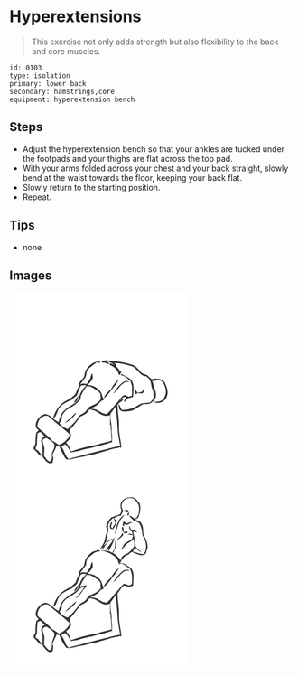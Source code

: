# Hyperextensions
> This exercise not only adds strength but also flexibility to the back and core muscles.

``` 
id: 0103 
type: isolation 
primary: lower back 
secondary: hamstrings,core 
equipment: hyperextension bench 
``` 

## Steps

 - Adjust the hyperextension bench so that your ankles are tucked under the footpads and your thighs are flat across the top pad.
 - With your arms folded across your chest and your back straight, slowly bend at the waist towards the floor, keeping your back flat.
 - Slowly return to the starting position.
 - Repeat.

## Tips

 - none

## Images

<svg width="316" height="250pt" viewBox="0 0 237 250" xmlns="http://www.w3.org/2000/svg">
  <g fill="#FFF">
    <path d="M0 0h237v250H0V0m121.77 93.04c3.35.77 6.84 1.04 9.97 2.56.24-.44.71-1.31.95-1.74l-2.93-.06c.3-.34.9-1 1.21-1.34 3.03.53 5.74 2.11 8.08 4.06-1.84-.73-3.71-1.42-5.54-2.16-.24.81-.89 2.19.31 2.58 5.56 2.3 10.33 6.89 11.58 12.94.41-.1 1.22-.31 1.62-.41.54-1.25 1.1-2.48 1.67-3.7-.71-.37-1.43-.74-2.14-1.11-1.2-2.44-2.96-4.51-4.95-6.35.02-.55.05-1.66.07-2.22-.85-.63-1.69-1.27-2.53-1.91 7.75-.2 15.32 1.9 22.68 4.09 8.23 2.08 10.77 13.41 19.96 13.42 1.76 1.67 3.89 3.13 4.91 5.42 1.86 3.54 1.27 7.8 3.09 11.38 1.97 3.85 1.56 8.27 1.47 12.44-1.17 2.44-3.16 4.3-5.32 5.87-3.17.18-6.33.48-9.48.78-4.83 1.44-8.55 5.28-13.45 6.61-4.35 1.76-9.12 2.34-13.78 2.11-1.68-2.79-2.56-6.05-4.73-8.53 2.82-1.45 5.59-3.13 7.26-5.94-1.86.3-3.58.97-5.17 2.02 2.49-1.85 5.27-6.57 8.77-3.8-1.22 1.77-3.59 3.34-2.72 5.84 1.88-1.44 3.47-3.21 4.91-5.09 2.31-.3 4.59-.81 6.76-1.65.01-7 1.93-14.48-1.46-21.01-3.05-5.08-9.37-6.17-13.8-9.57-.35.57-.71 1.14-1.07 1.71 5 .6 8.84 4.57 12.72 7.51.46 2.41 1.53 4.65 2.06 7.05.24 4.11.09 8.23-.09 12.34-1.76.99-3.86 2.16-5.85 1.03-1.79-.55-3.64-2.59-5.44-.98-3.47 2.57-5.5 6.57-8.49 9.64-4.71 5-8.42 10.94-13.88 15.21-3.61-.48-6.98-2.03-10.01-4.01-3.23-2.39-7.36-2.75-11.16-3.54 5.2-2.09 10.28-4.79 13.43-9.62 1.46-.48 2.78-1.26 4.16-1.91-.51-1.39-1.1-2.75-1.84-4.02-.75-4.95-3.61-9.16-7.88-11.76-3.29-2.97-7.87-3.2-12.02-3.98 2.66-2.3 5.12-4.93 6.69-8.11.81-2.38-.06-4.91-.38-7.3-2.15 2.14-1.55 5.49-3.27 7.85-1.44 2.09-2.92 4.17-4.12 6.42-3.02-.81-6.12-.65-9.06.46 2.8-2.72 4.9-6.01 7.11-9.19 2.46-2.99.76-7.49 3.4-10.41 3.45-3.73 7.83-6.43 11.66-9.74 1.43.28 2.87.56 4.31.83.14-.38.41-1.13.55-1.5-7.74-1.5-14.64 4.32-18.65 10.44-2.7 3.37-1.23 8.42-4.29 11.57-2.17 2.37-4.23 4.83-5.98 7.53.47.8.94 1.61 1.43 2.41-2.87 2.83-3.71 6.85-5.24 10.42-3.43 3.6-7.41 6.79-11.9 8.98-9.16 4.69-15.69 13.78-17.84 23.77 4.36-2.26 4.59-7.61 6.73-11.52 3.58-6.94 11.1-10.16 17.92-13.03 1.84-2.71 4.89-4.14 7.07-6.51 1.47-4.35 3.02-8.69 5.44-12.63 2.24-.54 4.54-.53 6.81-.15-4.14 4.26-7.99 9.11-9.46 14.99-.8 3.28-2.41 6.52-5.37 8.36-4.99 3.28-10.56 5.86-14.65 10.36-4.38 3.88-5.85 9.78-7.32 15.21-3.85-2-7.42-4.56-10.46-7.66-1.85-2.01-4.68-2.43-7.13-3.3-7.33 1.36-13.35 8.76-12.8 16.22.06 2.46 2.42 3.83 3.86 5.53-1.01.98-2.04 1.93-3.07 2.89-.88 4.46-1.2 9.01-1.1 13.56-.06 2.88-2.77 5.1-2.63 7.99 1.5 2.1 3.86 3.4 5.3 5.56 1.34 1.95 3.01 3.87 5.62 3.83-2.07-3.49-4.01-7.37-8.08-8.86-.28-2.1.37-4.06 1.72-5.65-.1-5.06.47-10.08.76-15.12 1.3-.79 2.72-2.25 4.37-1.38 2.1 1.28 3.36 3.5 5.07 5.21-2.89 1.6-5.84 4.74-4.33 8.3 1.79 4.63 1.76 9.61 1.43 14.49.18 2.13-.34 4.74 1.56 6.24 2.18 2.14 3.68 5.13 6.63 6.34 1.67.86 3.51.07 5.22-.18.45-1.96.84-3.94 1.16-5.92.01-1.99-1.98-4.04-.74-5.94 1.83-3.49 3.57-7.04 4.96-10.73 1.18.22 2.36.44 3.54.65 1.96 5.13 4.68 9.9 7.36 14.67.81 1.72 2.44 2.57 4.23 2.94 5.5-.54 10.79-2.23 16.2-3.22 6.47-.53 12.49-3.18 18.92-3.98 7.94-2.16 15.86-4.46 23.72-6.89 3.34-.75 6.82-.89 10.01-2.22.7.24 1.41.47 2.12.72-.37-9.35-3.45-18.39-3.15-27.78.56-10.01-2.02-19.85-2.02-29.85l1.21-.08c.41 2.32.91 4.62 1.47 6.91 1.21.82 2.36 1.74 3.66 2.42 4.37.27 8.82-.04 13.07-1.15 5.24-1.89 9.57-5.56 14.28-8.43 2.99-.42 6.12.07 9.05-.77 2.67-1.46 5.3-3.36 6.93-5.99 2.35-3.6 1.43-8.19.45-12.09-2.04-3.78-2.11-8.21-4.06-12.02 3.05.6 5.87-1.6 8.98-.87 5.34-.28 7.19 5.64 8.49 9.77 1.75 4.87.61 10.51-2.39 14.63-3.1 3.93-8.4 4.17-13 4.14 6.52 3.79 16.07-.33 17.69-7.72 1.96-5.86-.23-12.15-2.76-17.48-2.52-5.2-8.93-5.32-13.9-5.65-1.3.34-2.61.77-3.96.67-2.02-1.69-3.71-3.74-5.8-5.34-1.72-.81-3.62-1.12-5.39-1.77-5.32-3.43-8.16-10.36-14.6-12.03-8.64-2.86-17.67-4.46-26.76-4.68-4.72-1.11-10.47-2.39-14.41 1.36m13.47 35.32c-3.92 3.72-8.56 7.35-10.09 12.77 6.11-4.03 9.39-10.74 14.23-16 2.63-2.85 4.48-6.29 6.35-9.66-4.33 3.5-8.35 7.65-10.49 12.89m15.34-8.64c-5.15 4.19-9.4 9.39-12.63 15.19 5.46-3.9 8.11-10.64 13.91-14.2 2.43-1.84 5.57-1.12 8.38-1.41-3.05-1.69-6.82-1.76-9.66.42m15.11 8.3c.54 2.68 2.46 5.29 1.43 8.1 2.2-2.92 6.58-1.26 9.76-1.96 1.78-1.4 2.45-3.44 2.34-5.67-1.48.68-2.3 1.97-2.82 3.44-2.08.85-4.26 1.4-6.46 1.82-.91-2.24-1.87-4.71-4.25-5.73m-80.33 18.87c4.6-.54 5.7-6.11 6.48-9.81-2.39 3.11-4.49 6.44-6.48 9.81z"/>
    <path d="M102.48 125c5.74-1.01 9.82 3.45 14.43 5.94 1.51 1.14 2.64 2.71 3.96 4.07.06 2.3.06 4.62.63 6.87-1.38 1.79-2.76 3.62-4.57 5.02-3.7 2.93-8.59 3.78-12.34 6.61-1.65 2.34-2.85 5.18-5.45 6.65-2.67 1.9-6.29 2.87-7.88 5.97-3.53 6.15-9.01 10.73-13.94 15.7-4.19-1.93-9.03-3.79-10.92-8.4 3.54-2.33 2.83-6.6 3.79-10.16 1.31-2.34 3.36-4.14 4.98-6.25 3.24-2.05 6.46-4.11 9.75-6.07 3.62-2.11 6.23-5.45 9.26-8.27.16-.56.46-1.69.62-2.26.77-.29 1.54-.59 2.31-.89-.75.21-2.27.63-3.03.83 1.63-5.7 5.3-10.41 8.4-15.36m-22.9 43.44c-2.15 1.77-4.32 3.58-5.94 5.87 6-3.93 12.03-8.26 15.62-14.64-3.9 2.13-6.32 5.99-9.68 8.77zM134.22 161.39c2.63-3.09 4.52-6.73 7.3-9.7.07 8.14 1.48 16.19 1.88 24.31.11 9.5 1.97 18.86 3.75 28.17-5.74 1.24-11.54 2.23-17.1 4.18-8.83 1.85-17.51 4.32-26.28 6.42-8.32 2.91-17.05 4.22-25.43 6.88-4.31-4.91-5.74-11.56-9.53-16.86 1.74-.98 3.58-1.76 5.38-2.61 3.42 2.81 4.98 7.12 7.46 10.68 4.2-.89 8.54-1.11 12.59-2.66 6.35-2.31 13.16-2.75 19.6-4.73 6.65-1.97 13.62-2.9 20.05-5.59l2.34-.36c.17-4.66.28-9.32-.64-13.92.17-4.51.13-9.07-.78-13.51-.91-3.49-.71-7.13-.59-10.7z"/>
    <path d="M106.15 155.77c3.4.66 7.05.96 9.87 3.2 5.13 3.5 11.44 7.46 17.72 4.14-.04 4.45-.1 8.91-.22 13.37l.85-.36c-.01 7.02 1.07 13.96 1.24 20.97-.63.28-1.88.83-2.51 1.11-5.26 1.08-10.49 2.33-15.56 4.13-12.11 2.4-24.28 4.94-35.86 9.33-.87-4.45-3.63-8.19-6.34-11.7 2.02-2.12 4.21-4.13 5.89-6.54 1.4-3.41-.29-7.02-1.47-10.24 5.49-5.31 9.86-11.61 14.26-17.82 4.74-2.16 10.02-4.42 12.13-9.59z"/>
    <path d="M38.38 172.09c1.98-5.09 7.94-9.81 13.52-7.26 8.54 8.01 18.11 14.84 26.75 22.73 2.48 2.44-.2 5.97-2.22 7.81-2.73 3.55-6.57 5.96-10.71 7.55-2.96-1.84-5.52-4.37-8.84-5.57-1.19-1.86-2.85-3.3-4.47-4.76-4.65-4.11-9.08-8.48-13.98-12.3-2.54-2.14-.75-5.61-.05-8.2zM44.1 197.96c-.43-2.68 2.77-4.11 4.94-4.31 2.27 1.11 4.22 2.74 6.38 4.04 1.79 1.52 3.96 3.08 4.4 5.55.14 3.92-2.24 7.23-3.32 10.84-.22 3.42 1.08 8.9-2.65 10.68-3.78 0-5.16-4.59-7.78-6.69-.06-3.68.3-7.34.29-11.01-.52-3.09-2.04-5.95-2.26-9.1z"/>
  </g>
  <g fill="#333">
    <path d="M121.77 93.04c3.94-3.75 9.69-2.47 14.41-1.36 9.09.22 18.12 1.82 26.76 4.68 6.44 1.67 9.28 8.6 14.6 12.03 1.77.65 3.67.96 5.39 1.77 2.09 1.6 3.78 3.65 5.8 5.34 1.35.1 2.66-.33 3.96-.67 4.97.33 11.38.45 13.9 5.65 2.53 5.33 4.72 11.62 2.76 17.48-1.62 7.39-11.17 11.51-17.69 7.72 4.6.03 9.9-.21 13-4.14 3-4.12 4.14-9.76 2.39-14.63-1.3-4.13-3.15-10.05-8.49-9.77-3.11-.73-5.93 1.47-8.98.87 1.95 3.81 2.02 8.24 4.06 12.02.98 3.9 1.9 8.49-.45 12.09-1.63 2.63-4.26 4.53-6.93 5.99-2.93.84-6.06.35-9.05.77-4.71 2.87-9.04 6.54-14.28 8.43-4.25 1.11-8.7 1.42-13.07 1.15-1.3-.68-2.45-1.6-3.66-2.42-.56-2.29-1.06-4.59-1.47-6.91l-1.21.08c0 10 2.58 19.84 2.02 29.85-.3 9.39 2.78 18.43 3.15 27.78-.71-.25-1.42-.48-2.12-.72-3.19 1.33-6.67 1.47-10.01 2.22-7.86 2.43-15.78 4.73-23.72 6.89-6.43.8-12.45 3.45-18.92 3.98-5.41.99-10.7 2.68-16.2 3.22-1.79-.37-3.42-1.22-4.23-2.94-2.68-4.77-5.4-9.54-7.36-14.67-1.18-.21-2.36-.43-3.54-.65-1.39 3.69-3.13 7.24-4.96 10.73-1.24 1.9.75 3.95.74 5.94a92.33 92.33 0 0 1-1.16 5.92c-1.71.25-3.55 1.04-5.22.18-2.95-1.21-4.45-4.2-6.63-6.34-1.9-1.5-1.38-4.11-1.56-6.24.33-4.88.36-9.86-1.43-14.49-1.51-3.56 1.44-6.7 4.33-8.3-1.71-1.71-2.97-3.93-5.07-5.21-1.65-.87-3.07.59-4.37 1.38-.29 5.04-.86 10.06-.76 15.12-1.35 1.59-2 3.55-1.72 5.65 4.07 1.49 6.01 5.37 8.08 8.86-2.61.04-4.28-1.88-5.62-3.83-1.44-2.16-3.8-3.46-5.3-5.56-.14-2.89 2.57-5.11 2.63-7.99-.1-4.55.22-9.1 1.1-13.56 1.03-.96 2.06-1.91 3.07-2.89-1.44-1.7-3.8-3.07-3.86-5.53-.55-7.46 5.47-14.86 12.8-16.22 2.45.87 5.28 1.29 7.13 3.3 3.04 3.1 6.61 5.66 10.46 7.66 1.47-5.43 2.94-11.33 7.32-15.21 4.09-4.5 9.66-7.08 14.65-10.36 2.96-1.84 4.57-5.08 5.37-8.36 1.47-5.88 5.32-10.73 9.46-14.99-2.27-.38-4.57-.39-6.81.15-2.42 3.94-3.97 8.28-5.44 12.63-2.18 2.37-5.23 3.8-7.07 6.51-6.82 2.87-14.34 6.09-17.92 13.03-2.14 3.91-2.37 9.26-6.73 11.52 2.15-9.99 8.68-19.08 17.84-23.77 4.49-2.19 8.47-5.38 11.9-8.98 1.53-3.57 2.37-7.59 5.24-10.42-.49-.8-.96-1.61-1.43-2.41 1.75-2.7 3.81-5.16 5.98-7.53 3.06-3.15 1.59-8.2 4.29-11.57 4.01-6.12 10.91-11.94 18.65-10.44-.14.37-.41 1.12-.55 1.5-1.44-.27-2.88-.55-4.31-.83-3.83 3.31-8.21 6.01-11.66 9.74-2.64 2.92-.94 7.42-3.4 10.41-2.21 3.18-4.31 6.47-7.11 9.19 2.94-1.11 6.04-1.27 9.06-.46 1.2-2.25 2.68-4.33 4.12-6.42 1.72-2.36 1.12-5.71 3.27-7.85.32 2.39 1.19 4.92.38 7.3-1.57 3.18-4.03 5.81-6.69 8.11 4.15.78 8.73 1.01 12.02 3.98 4.27 2.6 7.13 6.81 7.88 11.76.74 1.27 1.33 2.63 1.84 4.02-1.38.65-2.7 1.43-4.16 1.91-3.15 4.83-8.23 7.53-13.43 9.62 3.8.79 7.93 1.15 11.16 3.54 3.03 1.98 6.4 3.53 10.01 4.01 5.46-4.27 9.17-10.21 13.88-15.21 2.99-3.07 5.02-7.07 8.49-9.64 1.8-1.61 3.65.43 5.44.98 1.99 1.13 4.09-.04 5.85-1.03.18-4.11.33-8.23.09-12.34-.53-2.4-1.6-4.64-2.06-7.05-3.88-2.94-7.72-6.91-12.72-7.51.36-.57.72-1.14 1.07-1.71 4.43 3.4 10.75 4.49 13.8 9.57 3.39 6.53 1.47 14.01 1.46 21.01-2.17.84-4.45 1.35-6.76 1.65-1.44 1.88-3.03 3.65-4.91 5.09-.87-2.5 1.5-4.07 2.72-5.84-3.5-2.77-6.28 1.95-8.77 3.8 1.59-1.05 3.31-1.72 5.17-2.02-1.67 2.81-4.44 4.49-7.26 5.94 2.17 2.48 3.05 5.74 4.73 8.53 4.66.23 9.43-.35 13.78-2.11 4.9-1.33 8.62-5.17 13.45-6.61 3.15-.3 6.31-.6 9.48-.78 2.16-1.57 4.15-3.43 5.32-5.87.09-4.17.5-8.59-1.47-12.44-1.82-3.58-1.23-7.84-3.09-11.38-1.02-2.29-3.15-3.75-4.91-5.42-9.19-.01-11.73-11.34-19.96-13.42-7.36-2.19-14.93-4.29-22.68-4.09.84.64 1.68 1.28 2.53 1.91-.02.56-.05 1.67-.07 2.22 1.99 1.84 3.75 3.91 4.95 6.35.71.37 1.43.74 2.14 1.11-.57 1.22-1.13 2.45-1.67 3.7-.4.1-1.21.31-1.62.41-1.25-6.05-6.02-10.64-11.58-12.94-1.2-.39-.55-1.77-.31-2.58 1.83.74 3.7 1.43 5.54 2.16-2.34-1.95-5.05-3.53-8.08-4.06-.31.34-.91 1-1.21 1.34l2.93.06c-.24.43-.71 1.3-.95 1.74-3.13-1.52-6.62-1.79-9.97-2.56M102.48 125c-3.1 4.95-6.77 9.66-8.4 15.36.76-.2 2.28-.62 3.03-.83-.77.3-1.54.6-2.31.89-.16.57-.46 1.7-.62 2.26-3.03 2.82-5.64 6.16-9.26 8.27-3.29 1.96-6.51 4.02-9.75 6.07-1.62 2.11-3.67 3.91-4.98 6.25-.96 3.56-.25 7.83-3.79 10.16 1.89 4.61 6.73 6.47 10.92 8.4 4.93-4.97 10.41-9.55 13.94-15.7 1.59-3.1 5.21-4.07 7.88-5.97 2.6-1.47 3.8-4.31 5.45-6.65 3.75-2.83 8.64-3.68 12.34-6.61 1.81-1.4 3.19-3.23 4.57-5.02-.57-2.25-.57-4.57-.63-6.87-1.32-1.36-2.45-2.93-3.96-4.07-4.61-2.49-8.69-6.95-14.43-5.94m31.74 36.39c-.12 3.57-.32 7.21.59 10.7.91 4.44.95 9 .78 13.51.92 4.6.81 9.26.64 13.92l-2.34.36c-6.43 2.69-13.4 3.62-20.05 5.59-6.44 1.98-13.25 2.42-19.6 4.73-4.05 1.55-8.39 1.77-12.59 2.66-2.48-3.56-4.04-7.87-7.46-10.68-1.8.85-3.64 1.63-5.38 2.61 3.79 5.3 5.22 11.95 9.53 16.86 8.38-2.66 17.11-3.97 25.43-6.88 8.77-2.1 17.45-4.57 26.28-6.42 5.56-1.95 11.36-2.94 17.1-4.18-1.78-9.31-3.64-18.67-3.75-28.17-.4-8.12-1.81-16.17-1.88-24.31-2.78 2.97-4.67 6.61-7.3 9.7m-28.07-5.62c-2.11 5.17-7.39 7.43-12.13 9.59-4.4 6.21-8.77 12.51-14.26 17.82 1.18 3.22 2.87 6.83 1.47 10.24-1.68 2.41-3.87 4.42-5.89 6.54 2.71 3.51 5.47 7.25 6.34 11.7 11.58-4.39 23.75-6.93 35.86-9.33 5.07-1.8 10.3-3.05 15.56-4.13.63-.28 1.88-.83 2.51-1.11-.17-7.01-1.25-13.95-1.24-20.97l-.85.36c.12-4.46.18-8.92.22-13.37-6.28 3.32-12.59-.64-17.72-4.14-2.82-2.24-6.47-2.54-9.87-3.2m-67.77 16.32c-.7 2.59-2.49 6.06.05 8.2 4.9 3.82 9.33 8.19 13.98 12.3 1.62 1.46 3.28 2.9 4.47 4.76 3.32 1.2 5.88 3.73 8.84 5.57 4.14-1.59 7.98-4 10.71-7.55 2.02-1.84 4.7-5.37 2.22-7.81-8.64-7.89-18.21-14.72-26.75-22.73-5.58-2.55-11.54 2.17-13.52 7.26m5.72 25.87c.22 3.15 1.74 6.01 2.26 9.1.01 3.67-.35 7.33-.29 11.01 2.62 2.1 4 6.69 7.78 6.69 3.73-1.78 2.43-7.26 2.65-10.68 1.08-3.61 3.46-6.92 3.32-10.84-.44-2.47-2.61-4.03-4.4-5.55-2.16-1.3-4.11-2.93-6.38-4.04-2.17.2-5.37 1.63-4.94 4.31z"/>
    <path d="M135.24 128.36c2.14-5.24 6.16-9.39 10.49-12.89-1.87 3.37-3.72 6.81-6.35 9.66-4.84 5.26-8.12 11.97-14.23 16 1.53-5.42 6.17-9.05 10.09-12.77zM150.58 119.72c2.84-2.18 6.61-2.11 9.66-.42-2.81.29-5.95-.43-8.38 1.41-5.8 3.56-8.45 10.3-13.91 14.2 3.23-5.8 7.48-11 12.63-15.19zM165.69 128.02c2.38 1.02 3.34 3.49 4.25 5.73 2.2-.42 4.38-.97 6.46-1.82.52-1.47 1.34-2.76 2.82-3.44.11 2.23-.56 4.27-2.34 5.67-3.18.7-7.56-.96-9.76 1.96 1.03-2.81-.89-5.42-1.43-8.1zM85.36 146.89c1.99-3.37 4.09-6.7 6.48-9.81-.78 3.7-1.88 9.27-6.48 9.81zM79.58 168.44c3.36-2.78 5.78-6.64 9.68-8.77-3.59 6.38-9.62 10.71-15.62 14.64 1.62-2.29 3.79-4.1 5.94-5.87z"/>
  </g>
</svg>

<svg width="316" height="250pt" viewBox="0 0 237 250" xmlns="http://www.w3.org/2000/svg">
  <g fill="#FFF">
    <path d="M0 0h237v250H0V0m154.18 23.35c-5.37 1.91-7.95 8.35-6.13 13.6 1.06 2.65.07 5.3-1.17 7.66-3.94 1.04-7.65 2.74-11.52 3.95-3.41 3.3-6.26 7.54-7 12.33.53 1.68 1.37 3.32 1.47 5.11-.3 3.08-2.07 5.76-2.49 8.82-.43 2.64-1.03 5.25-2.05 7.74-1.4 2.94-3.59 5.41-5.11 8.28 1.44-.95 2.83-1.99 4.17-3.09a53.52 53.52 0 0 0-1.82 4.01c3.16-2.87 5.57-6.49 7.83-10.08-2.01 1.48-3.78 3.25-5.61 4.95 1.06-2.11 2.46-4.01 4.05-5.76-.85-6.15 3.36-11.7 2.39-17.86-.98-5.58 2.56-10.78 6.88-13.93 1.19 2.17 1.84 4.58 2.62 6.92-.63 2.95-3.98 4.6-3.72 7.8-.72-.89-1.46-1.75-2.09-2.7.27-1.97 1-3.82 1.64-5.69l-1.48-.6c-.66 2.79-2.81 5.78-.95 8.53 1.21.34 2.43.67 3.64 1.04 2.1-3.6 4.32-7.11 5.2-11.27-1.32-.92-2.61-1.87-3.9-2.82 2.06-2.95 5.57-3.58 8.91-3.97.9-2.11 2.23-4.05 2.8-6.28-.24-2.03-1.24-3.85-2.01-5.71.36-3.49 1.5-7.29 4.66-9.22 3.65-2.44 8.99-3.15 12.62-.31 2 1.78 3.64 3.96 5.02 6.26 2.1 4.41.96 9.4.24 14-.94 1.46-1.82 2.96-2.59 4.51-1.14.11-2.28.2-3.41.3-1.77-2.01-4.02-3.45-6.7-3.83 1.62 1.92 3.48 3.62 5.16 5.51 2.21 2.86 6.54 2.19 8.86 4.99 3.29 4.83 3.24 10.91 4.34 16.45 4.94 6.78 6.3 16.28 2.1 23.76-1.77 1.24-4-.27-6.01-.05-3.04-1.02-6.04-2.2-9.23-2.63 1.1-1.77 2.06-3.61 3.01-5.45 2.55 2.11 5.03 4.32 7.82 6.14-.03-.22-.07-.65-.1-.86-.9-.81-1.77-1.64-2.64-2.48-1.84-.96-2.98-2.71-4.2-4.31-.19-6.84-2.64-13.34-3.2-20.14 1.8.59 3.59 1.23 5.37 1.87-1.7-2.35-4.15-4.04-7.18-3.52-.34-.15-1.02-.44-1.36-.59-.4-1.84-.84-3.71-2.38-4.97.05 3.03.72 6.39 3.82 7.71.35 1.36.71 2.71 1.1 4.06-1.41-.5-2.83-.94-4.27-1.35-.78.39-1.56.77-2.34 1.15 2.33.33 4.63.81 6.97 1.09-.5 1.68-.79 3.47-1.68 5.01-2.96 2.15-6.2 3.87-9.39 5.64-1.77 2.99-3.73 5.86-5.26 8.99 2.99-2.43 5.41-5.42 7.9-8.32 3.33-1.9 6.84-3.63 9.15-6.85.7 3.95 2.27 8.9-.84 12.25-1.88 2.99-4.57 5.3-7.41 7.34-2.78.83-5.15 2.41-7.29 4.33-.58 1.56-1.08 3.13-1.6 4.71-2.74-3.86-5.96-7.47-10.28-9.61 1.4-2.99 3.4-5.65 4.67-8.7-.13-3.15-.19-6.32-.76-9.42-1.64 4.45-.42 9.44-2.06 13.98-1.51.84-2.41 2.21-2.31 3.96-1.73-.82-3.46-1.63-5.22-2.4 3.34-5.83 6.44-11.85 8.04-18.42-1.02 1.02-1.63 3.2-3.43 2.69-3.35-.72-5.45 2.7-7.37 4.81 2.03-1.13 3.84-2.58 5.63-4.05.73.52 1.46 1.04 2.2 1.56-2.79 4.37-6.63 7.93-9.36 12.34.99-.31 2.95-.91 3.94-1.22l.19 2.61c-3.32-.83-6.74-1.58-10.18-1.01 7.92 1.35 15.86 4.62 21.13 10.92 2.07 2.38 1.69 6.02 4.12 8.16l-.47-1.9c1.15.02 2.29.05 3.44.1 3.59 2.72 7.69 4.75 10.98 7.86.5 3.14 2.39 5.98 2.16 9.23-.04 3.22.2 6.46-.28 9.65-1.18 1.93-3.83 2.56-5.8 1.53-1.77-.56-3.63-2.57-5.41-.96-3.49 2.57-5.52 6.59-8.52 9.67-4.71 4.99-8.39 10.94-13.87 15.18-3.61-.5-6.97-2.05-10-4.03-3.21-2.39-7.34-2.72-11.13-3.52 5.23-2.15 10.54-4.8 13.47-9.91l1.41-.04c.85-.55 1.67-1.14 2.45-1.78-.48-2.44-1.96-4.53-2.51-6.96-.79-4.14-4.4-6.77-7.61-9.08-3.15-2.66-7.49-2.72-11.34-3.53 2.64-2.31 5.12-4.93 6.67-8.12.8-2.38-.05-4.89-.38-7.26-2.2 2.1-1.54 5.47-3.28 7.82-1.43 2.09-2.92 4.15-4.1 6.4-3.05-.76-6.14-.63-9.08.5 3.13-2.95 5.26-6.7 7.74-10.17.44-.02 1.33-.07 1.78-.1l-1.36-.1c.56-3.72.38-8.18 3.75-10.68 4.25-3.48 8.66-8.23 14.64-7.76.11-.25.33-.74.44-.99-.69-.23-2.08-.68-2.77-.91-3.23 1.35-7.03 1.66-9.63 4.22-2.79 2.51-5.5 5.24-7.2 8.63-1.38 2.97-.7 6.67-2.87 9.31-2.28 2.57-4.56 5.15-6.4 8.06.45.81.91 1.62 1.38 2.43-2.83 2.85-3.69 6.84-5.21 10.41-3.43 3.59-7.4 6.79-11.9 8.97-9.15 4.69-15.66 13.78-17.85 23.76 4.42-2.2 4.6-7.62 6.77-11.51 3.57-6.93 11.09-10.15 17.91-13.02 1.79-2.76 4.93-4.12 7.09-6.52 1.42-4.36 3.02-8.66 5.4-12.61 2.23-.54 4.54-.55 6.8-.15-3.62 3.83-7.22 7.98-8.83 13.09-1.06 3.11-1.71 6.61-4.31 8.88-2.92 2.54-6.44 4.28-9.76 6.23-3.24 2.32-6.32 4.91-8.86 8.01-2.69 3.75-3.82 8.32-5.04 12.71-6.59-2.64-10.29-9.78-17.54-10.97-7.35 1.32-13.4 8.76-12.83 16.23.06 2.45 2.42 3.83 3.84 5.53-1.01.98-2.03 1.94-3.07 2.89-.87 4.46-1.18 9.01-1.08 13.55-.04 2.9-2.84 5.13-2.62 8.03 1.74 2.24 4.26 3.76 5.8 6.18 1.13 1.82 2.87 3.14 5.11 3.16-2.08-3.47-3.97-7.4-8.08-8.84-.54-3.12 2.27-5.48 1.79-8.59-.04-4.09.51-8.14.71-12.22 1.31-.81 2.67-2.16 4.33-1.36 2.19 1.36 3.52 3.68 5.25 5.53-.58.18-1.73.56-2.31.75-1.02 1.67-2.71 3.22-2.57 5.35.52 3.36 2.17 6.52 1.98 9.99.2 3.83-.76 7.86.45 11.55 2.9 3 5.08 7.1 9.48 8.12.84-.27 2.51-.81 3.34-1.08 1.13-3.5 1.37-7.03-.08-10.46 1.78-3.98 3.97-7.8 5.45-11.92 1.17.21 2.35.43 3.52.65 2.55 5.83 5.14 11.83 9.11 16.83 6.01 1.79 12.03-1.54 17.96-2.34 7.06-.6 13.67-3.37 20.67-4.3 7.31-2.24 14.74-4.08 21.98-6.5 3.54-.9 7.27-.96 10.68-2.38.72.22 1.45.45 2.18.68-.39-9.38-3.47-18.45-3.15-27.87.61-9.72-2.04-19.28-1.92-28.99.89-2.54 3.29-4.27 4.47-6.7 1.27-2.01 3.52-5.15 6.23-3.69 3.16 1.82 6.82.88 9.97-.43.3-4.37.37-8.75.56-13.13.17-4.85-2.13-9.96-6.58-12.23-3.65-1.84-6.96-5.19-11.37-4.55 2.53-4.5 5.19-9.76 10.71-11.02 1.56-1.17 3.08-2.39 4.58-3.64 5.34 1.61 10.46 5.38 16.29 3.78 3.84-.79 3.14-5.56 4.86-8.24.94-5.94-1.37-11.52-4.21-16.59-2.21-3.63-1.17-8.04-1.85-12.02-.58-2.13-1.5-4.19-2.82-5.96-1.83-2.73-5.4-2.94-8.18-4.15 2.45-.11 4.36-1.56 5.29-3.78 2-5.45 3.17-11.47 1.58-17.19-2.04-2.51-3.77-5.39-6.55-7.19-3.88-2.06-8.47-1.18-12.43.12m-2.69 15.82c2.12.6 4.27 1.08 6.33 1.85.03 1.4-.49 2.67-1.18 3.86.12.61.26 1.21.39 1.81.61-.61 1.23-1.23 1.85-1.84-.11-.73-.32-2.19-.43-2.93l.61-.16c-.74-1.01-1.41-2.06-2.09-3.1-1.83.18-3.67.23-5.48.51m-10.35 26.01c-.98 2.32-.9 4.86.28 7.09l-.16-3.35c1.84-6.08 3.49-12.32 6.77-17.83 1.58-2.06 3.62-3.74 4.99-5.98-7.84 3.41-9.94 12.6-11.88 20.07m9.66-10.34c-.05 1.33-.09 2.67-.13 4l-1.59-.5c1.01.77 2.02 1.53 3.03 2.31.09-.83.28-2.48.37-3.3 1.02.52 2.03 1.04 3.05 1.56 2.54-1.3 5.23-2.29 7.68-3.76-2.95-.8-5.51.8-8.14 1.83l-2.35-2.71c-.48.14-1.44.43-1.92.57m-1.15 5.93c-.58 3.1-.58 6.77 2.77 8.19l-.1.72c1.44-.04 2.88-.08 4.32-.11l.32-2.08c-1.86.15-3.71.29-5.57.43-.09-2.5 1.23-5.79-1.74-7.15m-7.03 17.95c3.69-1.4 6.59-4.17 8.85-7.34-.39-.61-1.17-1.84-1.56-2.46-.98 4.25-4.69 6.64-7.29 9.8m-7.38 49.62c-3.92 3.73-8.52 7.36-10.12 12.75 6.15-3.89 9.35-10.61 14.14-15.84 2.68-2.83 4.54-6.28 6.42-9.65-4.39 3.36-8.28 7.58-10.44 12.74m15.42-8.68c-5.18 4.2-9.5 9.41-12.72 15.26 5.49-3.9 8.13-10.7 13.98-14.23 2.38-1.82 5.47-1.12 8.23-1.29-2.92-1.89-6.68-1.83-9.49.26m-65.27 27.35c4.5-.83 5.73-6.1 6.43-9.89-2.4 3.11-4.56 6.42-6.43 9.89z"/>
    <path d="M102.48 125c5.78-1.02 9.86 3.51 14.51 5.98 1.47 1.17 2.59 2.7 3.88 4.05.06 2.28.04 4.59.64 6.82-3.16 5.44-9.12 7.73-14.55 10.16-2.77.86-3.59 3.78-5.22 5.83-2.72 3.68-8.22 4.13-10.46 8.25-3.55 6.06-8.86 10.76-13.87 15.57-4.37-1.52-9.05-3.72-11.01-8.21 1.86-1.65 3.31-3.72 3.09-6.33-.27-4.33 3.27-7.06 5.7-10.1 6.28-4.11 13.24-7.44 17.98-13.47 1.64-.82 3.22-1.74 4.8-2.67l-.27-1.39c.67.5 1.33 1.02 2 1.54-3.14 4.87-6.92 9.33-10.64 13.78-.54.01-1.62.04-2.16.06.85.21 1.7.42 2.56.64 3.1-2.4 5.35-5.59 7.53-8.8.19-.39.57-1.17.77-1.55 2-1.77 3.74-3.81 4.96-6.19-1.87.12-3.73.31-5.61.24-.79.48-2.39 1.43-3.19 1.91 1.48-6.03 5.33-10.96 8.56-16.12m-22.94 43.47c-2.17 1.77-4.34 3.61-5.93 5.94 5.94-4.04 12.05-8.31 15.64-14.72-3.94 2.1-6.32 6.02-9.71 8.78zM134.2 161.45c2.65-3.1 4.52-6.77 7.32-9.75.07 8.14 1.46 16.18 1.88 24.29.11 9.5 1.96 18.87 3.75 28.17-5.72 1.25-11.52 2.21-17.05 4.17-8.84 1.85-17.53 4.34-26.31 6.42-8.27 2.94-16.99 4.16-25.3 6.9-1.14-1.47-2.7-2.7-3.34-4.5-1.65-4.33-4-8.36-6.34-12.35 1.74-.99 3.58-1.77 5.39-2.61 3.42 2.84 4.98 7.18 7.53 10.71 3.93-.98 8.06-1.05 11.87-2.49 5.14-1.89 10.57-2.66 15.9-3.79 8.9-2.5 18-4.22 26.73-7.29.2-4.63.26-9.26-.65-13.82.05-3.86.52-7.94-.92-11.61-.33-4.14-.7-8.29-.46-12.45z"/>
    <path d="M106.15 155.77c2.47.49 5.01.78 7.37 1.7 4.39 2.49 8.45 5.88 13.51 6.94 2.31.18 4.52-.7 6.72-1.28-.05 4.47-.11 8.94-.24 13.41.22-.1.66-.3.88-.39-.06 7.05 1.05 14.03 1.22 21.08-5.94 2.03-12.22 2.87-18.11 5.11-12.1 2.37-24.24 4.94-35.82 9.31-.87-4.45-3.62-8.19-6.33-11.7 2.49-3.03 6.96-5.53 6.43-10.04-.39-2.32-1.12-4.57-2.01-6.74 5.49-5.3 9.86-11.6 14.25-17.8 4.74-2.16 10.03-4.42 12.13-9.6z"/>
    <path d="M41.56 167.45c2.48-2.86 6.81-4.3 10.35-2.61 8.91 8.37 18.96 15.43 27.87 23.8.07 3.59-2.56 5.96-4.83 8.32-2.38 2.9-5.86 4.52-9.24 5.94-2.94-1.84-5.51-4.31-8.78-5.59-3.91-4.79-8.97-8.48-13.4-12.78-2.07-2.22-5.36-3.46-6.46-6.46.31-3.87 1.46-7.97 4.49-10.62zM44.11 197.95c-.45-2.7 2.77-4.03 4.92-4.31 4.14 2.56 8.9 4.96 11.05 9.59-.5 3.85-2.36 7.27-3.58 10.88.21 3.22.08 6.47-.95 9.57-.97 1.07-2.73 1.61-3.93.56-2.04-1.87-3.63-4.17-5.55-6.18-.07-3.67.3-7.34.3-11.01-.54-3.09-2.04-5.95-2.26-9.1z"/>
  </g>
  <g fill="#333">
    <path d="M154.18 23.35c3.96-1.3 8.55-2.18 12.43-.12 2.78 1.8 4.51 4.68 6.55 7.19 1.59 5.72.42 11.74-1.58 17.19-.93 2.22-2.84 3.67-5.29 3.78 2.78 1.21 6.35 1.42 8.18 4.15 1.32 1.77 2.24 3.83 2.82 5.96.68 3.98-.36 8.39 1.85 12.02 2.84 5.07 5.15 10.65 4.21 16.59-1.72 2.68-1.02 7.45-4.86 8.24-5.83 1.6-10.95-2.17-16.29-3.78-1.5 1.25-3.02 2.47-4.58 3.64-5.52 1.26-8.18 6.52-10.71 11.02 4.41-.64 7.72 2.71 11.37 4.55 4.45 2.27 6.75 7.38 6.58 12.23-.19 4.38-.26 8.76-.56 13.13-3.15 1.31-6.81 2.25-9.97.43-2.71-1.46-4.96 1.68-6.23 3.69-1.18 2.43-3.58 4.16-4.47 6.7-.12 9.71 2.53 19.27 1.92 28.99-.32 9.42 2.76 18.49 3.15 27.87-.73-.23-1.46-.46-2.18-.68-3.41 1.42-7.14 1.48-10.68 2.38-7.24 2.42-14.67 4.26-21.98 6.5-7 .93-13.61 3.7-20.67 4.3-5.93.8-11.95 4.13-17.96 2.34-3.97-5-6.56-11-9.11-16.83-1.17-.22-2.35-.44-3.52-.65-1.48 4.12-3.67 7.94-5.45 11.92 1.45 3.43 1.21 6.96.08 10.46-.83.27-2.5.81-3.34 1.08-4.4-1.02-6.58-5.12-9.48-8.12-1.21-3.69-.25-7.72-.45-11.55.19-3.47-1.46-6.63-1.98-9.99-.14-2.13 1.55-3.68 2.57-5.35.58-.19 1.73-.57 2.31-.75-1.73-1.85-3.06-4.17-5.25-5.53-1.66-.8-3.02.55-4.33 1.36-.2 4.08-.75 8.13-.71 12.22.48 3.11-2.33 5.47-1.79 8.59 4.11 1.44 6 5.37 8.08 8.84-2.24-.02-3.98-1.34-5.11-3.16-1.54-2.42-4.06-3.94-5.8-6.18-.22-2.9 2.58-5.13 2.62-8.03-.1-4.54.21-9.09 1.08-13.55 1.04-.95 2.06-1.91 3.07-2.89-1.42-1.7-3.78-3.08-3.84-5.53-.57-7.47 5.48-14.91 12.83-16.23 7.25 1.19 10.95 8.33 17.54 10.97 1.22-4.39 2.35-8.96 5.04-12.71 2.54-3.1 5.62-5.69 8.86-8.01 3.32-1.95 6.84-3.69 9.76-6.23 2.6-2.27 3.25-5.77 4.31-8.88 1.61-5.11 5.21-9.26 8.83-13.09-2.26-.4-4.57-.39-6.8.15-2.38 3.95-3.98 8.25-5.4 12.61-2.16 2.4-5.3 3.76-7.09 6.52-6.82 2.87-14.34 6.09-17.91 13.02-2.17 3.89-2.35 9.31-6.77 11.51 2.19-9.98 8.7-19.07 17.85-23.76 4.5-2.18 8.47-5.38 11.9-8.97 1.52-3.57 2.38-7.56 5.21-10.41-.47-.81-.93-1.62-1.38-2.43 1.84-2.91 4.12-5.49 6.4-8.06 2.17-2.64 1.49-6.34 2.87-9.31 1.7-3.39 4.41-6.12 7.2-8.63 2.6-2.56 6.4-2.87 9.63-4.22.69.23 2.08.68 2.77.91-.11.25-.33.74-.44.99-5.98-.47-10.39 4.28-14.64 7.76-3.37 2.5-3.19 6.96-3.75 10.68l1.36.1c-.45.03-1.34.08-1.78.1-2.48 3.47-4.61 7.22-7.74 10.17 2.94-1.13 6.03-1.26 9.08-.5 1.18-2.25 2.67-4.31 4.1-6.4 1.74-2.35 1.08-5.72 3.28-7.82.33 2.37 1.18 4.88.38 7.26-1.55 3.19-4.03 5.81-6.67 8.12 3.85.81 8.19.87 11.34 3.53 3.21 2.31 6.82 4.94 7.61 9.08.55 2.43 2.03 4.52 2.51 6.96-.78.64-1.6 1.23-2.45 1.78l-1.41.04c-2.93 5.11-8.24 7.76-13.47 9.91 3.79.8 7.92 1.13 11.13 3.52 3.03 1.98 6.39 3.53 10 4.03 5.48-4.24 9.16-10.19 13.87-15.18 3-3.08 5.03-7.1 8.52-9.67 1.78-1.61 3.64.4 5.41.96 1.97 1.03 4.62.4 5.8-1.53.48-3.19.24-6.43.28-9.65.23-3.25-1.66-6.09-2.16-9.23-3.29-3.11-7.39-5.14-10.98-7.86-1.15-.05-2.29-.08-3.44-.1l.47 1.9c-2.43-2.14-2.05-5.78-4.12-8.16-5.27-6.3-13.21-9.57-21.13-10.92 3.44-.57 6.86.18 10.18 1.01l-.19-2.61c-.99.31-2.95.91-3.94 1.22 2.73-4.41 6.57-7.97 9.36-12.34-.74-.52-1.47-1.04-2.2-1.56-1.79 1.47-3.6 2.92-5.63 4.05 1.92-2.11 4.02-5.53 7.37-4.81 1.8.51 2.41-1.67 3.43-2.69-1.6 6.57-4.7 12.59-8.04 18.42 1.76.77 3.49 1.58 5.22 2.4-.1-1.75.8-3.12 2.31-3.96 1.64-4.54.42-9.53 2.06-13.98.57 3.1.63 6.27.76 9.42-1.27 3.05-3.27 5.71-4.67 8.7 4.32 2.14 7.54 5.75 10.28 9.61.52-1.58 1.02-3.15 1.6-4.71 2.14-1.92 4.51-3.5 7.29-4.33 2.84-2.04 5.53-4.35 7.41-7.34 3.11-3.35 1.54-8.3.84-12.25-2.31 3.22-5.82 4.95-9.15 6.85-2.49 2.9-4.91 5.89-7.9 8.32 1.53-3.13 3.49-6 5.26-8.99 3.19-1.77 6.43-3.49 9.39-5.64.89-1.54 1.18-3.33 1.68-5.01-2.34-.28-4.64-.76-6.97-1.09.78-.38 1.56-.76 2.34-1.15 1.44.41 2.86.85 4.27 1.35-.39-1.35-.75-2.7-1.1-4.06-3.1-1.32-3.77-4.68-3.82-7.71 1.54 1.26 1.98 3.13 2.38 4.97.34.15 1.02.44 1.36.59 3.03-.52 5.48 1.17 7.18 3.52-1.78-.64-3.57-1.28-5.37-1.87.56 6.8 3.01 13.3 3.2 20.14 1.22 1.6 2.36 3.35 4.2 4.31.87.84 1.74 1.67 2.64 2.48.03.21.07.64.1.86-2.79-1.82-5.27-4.03-7.82-6.14-.95 1.84-1.91 3.68-3.01 5.45 3.19.43 6.19 1.61 9.23 2.63 2.01-.22 4.24 1.29 6.01.05 4.2-7.48 2.84-16.98-2.1-23.76-1.1-5.54-1.05-11.62-4.34-16.45-2.32-2.8-6.65-2.13-8.86-4.99-1.68-1.89-3.54-3.59-5.16-5.51 2.68.38 4.93 1.82 6.7 3.83 1.13-.1 2.27-.19 3.41-.3.77-1.55 1.65-3.05 2.59-4.51.72-4.6 1.86-9.59-.24-14-1.38-2.3-3.02-4.48-5.02-6.26-3.63-2.84-8.97-2.13-12.62.31-3.16 1.93-4.3 5.73-4.66 9.22.77 1.86 1.77 3.68 2.01 5.71-.57 2.23-1.9 4.17-2.8 6.28-3.34.39-6.85 1.02-8.91 3.97 1.29.95 2.58 1.9 3.9 2.82-.88 4.16-3.1 7.67-5.2 11.27-1.21-.37-2.43-.7-3.64-1.04-1.86-2.75.29-5.74.95-8.53l1.48.6c-.64 1.87-1.37 3.72-1.64 5.69.63.95 1.37 1.81 2.09 2.7-.26-3.2 3.09-4.85 3.72-7.8-.78-2.34-1.43-4.75-2.62-6.92-4.32 3.15-7.86 8.35-6.88 13.93.97 6.16-3.24 11.71-2.39 17.86-1.59 1.75-2.99 3.65-4.05 5.76 1.83-1.7 3.6-3.47 5.61-4.95-2.26 3.59-4.67 7.21-7.83 10.08.55-1.36 1.16-2.7 1.82-4.01-1.34 1.1-2.73 2.14-4.17 3.09 1.52-2.87 3.71-5.34 5.11-8.28 1.02-2.49 1.62-5.1 2.05-7.74.42-3.06 2.19-5.74 2.49-8.82-.1-1.79-.94-3.43-1.47-5.11.74-4.79 3.59-9.03 7-12.33 3.87-1.21 7.58-2.91 11.52-3.95 1.24-2.36 2.23-5.01 1.17-7.66-1.82-5.25.76-11.69 6.13-13.6M102.48 125c-3.23 5.16-7.08 10.09-8.56 16.12.8-.48 2.4-1.43 3.19-1.91 1.88.07 3.74-.12 5.61-.24-1.22 2.38-2.96 4.42-4.96 6.19-.2.38-.58 1.16-.77 1.55-2.18 3.21-4.43 6.4-7.53 8.8-.86-.22-1.71-.43-2.56-.64.54-.02 1.62-.05 2.16-.06 3.72-4.45 7.5-8.91 10.64-13.78-.67-.52-1.33-1.04-2-1.54l.27 1.39c-1.58.93-3.16 1.85-4.8 2.67-4.74 6.03-11.7 9.36-17.98 13.47-2.43 3.04-5.97 5.77-5.7 10.1.22 2.61-1.23 4.68-3.09 6.33 1.96 4.49 6.64 6.69 11.01 8.21 5.01-4.81 10.32-9.51 13.87-15.57 2.24-4.12 7.74-4.57 10.46-8.25 1.63-2.05 2.45-4.97 5.22-5.83 5.43-2.43 11.39-4.72 14.55-10.16-.6-2.23-.58-4.54-.64-6.82-1.29-1.35-2.41-2.88-3.88-4.05-4.65-2.47-8.73-7-14.51-5.98m31.72 36.45c-.24 4.16.13 8.31.46 12.45 1.44 3.67.97 7.75.92 11.61.91 4.56.85 9.19.65 13.82-8.73 3.07-17.83 4.79-26.73 7.29-5.33 1.13-10.76 1.9-15.9 3.79-3.81 1.44-7.94 1.51-11.87 2.49-2.55-3.53-4.11-7.87-7.53-10.71-1.81.84-3.65 1.62-5.39 2.61 2.34 3.99 4.69 8.02 6.34 12.35.64 1.8 2.2 3.03 3.34 4.5 8.31-2.74 17.03-3.96 25.3-6.9 8.78-2.08 17.47-4.57 26.31-6.42 5.53-1.96 11.33-2.92 17.05-4.17-1.79-9.3-3.64-18.67-3.75-28.17-.42-8.11-1.81-16.15-1.88-24.29-2.8 2.98-4.67 6.65-7.32 9.75m-28.05-5.68c-2.1 5.18-7.39 7.44-12.13 9.6-4.39 6.2-8.76 12.5-14.25 17.8.89 2.17 1.62 4.42 2.01 6.74.53 4.51-3.94 7.01-6.43 10.04 2.71 3.51 5.46 7.25 6.33 11.7 11.58-4.37 23.72-6.94 35.82-9.31 5.89-2.24 12.17-3.08 18.11-5.11-.17-7.05-1.28-14.03-1.22-21.08-.22.09-.66.29-.88.39.13-4.47.19-8.94.24-13.41-2.2.58-4.41 1.46-6.72 1.28-5.06-1.06-9.12-4.45-13.51-6.94-2.36-.92-4.9-1.21-7.37-1.7m-64.59 11.68c-3.03 2.65-4.18 6.75-4.49 10.62 1.1 3 4.39 4.24 6.46 6.46 4.43 4.3 9.49 7.99 13.4 12.78 3.27 1.28 5.84 3.75 8.78 5.59 3.38-1.42 6.86-3.04 9.24-5.94 2.27-2.36 4.9-4.73 4.83-8.32-8.91-8.37-18.96-15.43-27.87-23.8-3.54-1.69-7.87-.25-10.35 2.61m2.55 30.5c.22 3.15 1.72 6.01 2.26 9.1 0 3.67-.37 7.34-.3 11.01 1.92 2.01 3.51 4.31 5.55 6.18 1.2 1.05 2.96.51 3.93-.56 1.03-3.1 1.16-6.35.95-9.57 1.22-3.61 3.08-7.03 3.58-10.88-2.15-4.63-6.91-7.03-11.05-9.59-2.15.28-5.37 1.61-4.92 4.31z"/>
    <path d="M151.49 39.17c1.81-.28 3.65-.33 5.48-.51.68 1.04 1.35 2.09 2.09 3.1l-.61.16c.11.74.32 2.2.43 2.93-.62.61-1.24 1.23-1.85 1.84-.13-.6-.27-1.2-.39-1.81.69-1.19 1.21-2.46 1.18-3.86-2.06-.77-4.21-1.25-6.33-1.85zM141.14 65.18c1.94-7.47 4.04-16.66 11.88-20.07-1.37 2.24-3.41 3.92-4.99 5.98-3.28 5.51-4.93 11.75-6.77 17.83l.16 3.35c-1.18-2.23-1.26-4.77-.28-7.09zM150.8 54.84c.48-.14 1.44-.43 1.92-.57l2.35 2.71c2.63-1.03 5.19-2.63 8.14-1.83-2.45 1.47-5.14 2.46-7.68 3.76-1.02-.52-2.03-1.04-3.05-1.56-.09.82-.28 2.47-.37 3.3-1.01-.78-2.02-1.54-3.03-2.31l1.59.5c.04-1.33.08-2.67.13-4zM149.65 60.77c2.97 1.36 1.65 4.65 1.74 7.15 1.86-.14 3.71-.28 5.57-.43l-.32 2.08c-1.44.03-2.88.07-4.32.11l.1-.72c-3.35-1.42-3.35-5.09-2.77-8.19zM142.62 78.72c2.6-3.16 6.31-5.55 7.29-9.8.39.62 1.17 1.85 1.56 2.46-2.26 3.17-5.16 5.94-8.85 7.34zM135.24 128.34c2.16-5.16 6.05-9.38 10.44-12.74-1.88 3.37-3.74 6.82-6.42 9.65-4.79 5.23-7.99 11.95-14.14 15.84 1.6-5.39 6.2-9.02 10.12-12.75zM150.66 119.66c2.81-2.09 6.57-2.15 9.49-.26-2.76.17-5.85-.53-8.23 1.29-5.85 3.53-8.49 10.33-13.98 14.23 3.22-5.85 7.54-11.06 12.72-15.26zM85.39 147.01c1.87-3.47 4.03-6.78 6.43-9.89-.7 3.79-1.93 9.06-6.43 9.89zM79.54 168.47c3.39-2.76 5.77-6.68 9.71-8.78-3.59 6.41-9.7 10.68-15.64 14.72 1.59-2.33 3.76-4.17 5.93-5.94z"/>
  </g>
</svg>
